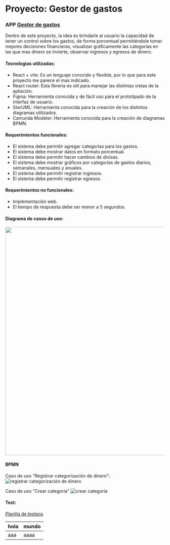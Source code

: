 # Proyecto: Gestor de gastos

### APP [Gestor de gastos](https://dsi-gestor-de-gastos.netlify.app/)

Dentro de este proyecto, la idea es brindarle al usuario la capacidad de tener un control sobre los gastos, de forma porcentual permitiéndole tomar mejores decisiones financieras, visualizar gráficamente las categorías en las que mas dinero se invierte, observar ingresos y egresos de dinero.

#### Tecnologias utilizadas:
- React + vite: Es un lenguaje conocido y flexible, por lo que para este proyecto me parece el mas indicado.
- React router: Esta libreria es útil para manejar las distintas vistas de la apliación.
- Figma: Herramienta conocida y de fácil uso para el prototipado de la interfaz de usuario.
- StarUML: Herramienta conocida para la creación de los distintos diagramas utilizados.
- Camunda Modeler: Herramienta conocida para la creación de diagramas BPMN.
  

#### Requerimientos funcionales:

- El sistema debe permitir agregar categorías para los gastos.
- El sistema debe mostrar datos en formato porcentual.
- El sistema debe permitir hacer cambios de divisas.
- El sistema debe mostrar gráficos por categorías de gastos diarios, semanales, mensuales y anuales.
- El sistema debe permitir registrar ingresos.
- El sistema debe permitir registrar egresos.

#### Requerimientos no funcionales:

- Implementación web.
- El tiempo de respuesta debe ser menor a 5 segundos.

#### Diagrama de casos de uso:

<img src="https://github.com/user-attachments/assets/2f1d57ea-798a-4e51-8437-f7543b525ac1" width="720">

#### BPMN 

Caso de uso "Registrar categorización de dinero":
![registrar categorización de dinero](https://github.com/user-attachments/assets/a47f3439-836f-4805-ab6c-5ee463b8df33)

Caso de uso "Crear categoría"
![crear categoría](https://github.com/user-attachments/assets/83fc5281-ef51-4be0-9763-d6891a81ce0e)

#### Test:
[Planilla de testeos](https://docs.google.com/spreadsheets/d/1DXB9XJ65iz6PfVFWiciyzDRo-oDrGlB91sCZZRegKWw/edit?usp=sharing)

|hola|mundo|
|---|---|
|aaa|aaaa|